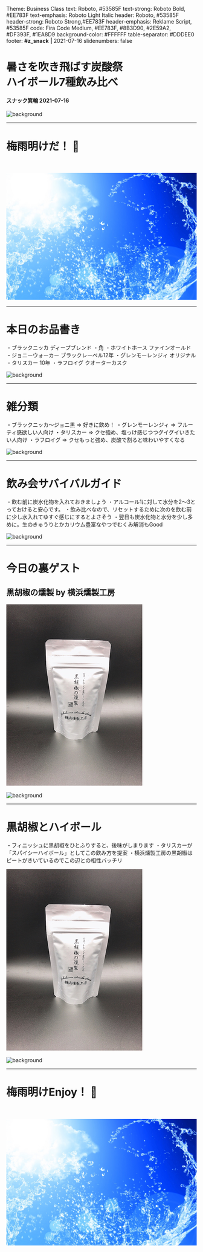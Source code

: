 Theme: Business Class
text: Roboto, #53585F
text-strong: Roboto Bold, #EE783F
text-emphasis: Roboto Light Italic
header: Roboto, #53585F
header-strong: Roboto Strong,#EE783F
header-emphasis: Reklame Script, #53585F
code: Fira Code Medium, #EE783F, #8B3D90, #2E59A2, #DF393F, #1EA8D9
background-color: #FFFFFF
table-separator: #DDDEE0
footer: **#z_snack** **|** 2021-07-16
slidenumbers: false

# **暑さを吹き飛ばす炭酸祭</br>ハイボール7種飲み比べ** </br>

#### スナック箕輪 2021-07-16

![background](assets/5198489_l.jpg)

---
# **梅雨明けだ！** 🍻 <br/><br/>

![background](assets/4774195_m.jpg)

---
# **本日のお品書き**

・ブラックニッカ ディープブレンド
・角
・ホワイトホース ファインオールド
・ジョニーウォーカー ブラックレーベル12年
・グレンモーレンジィ オリジナル
・タリスカー 10年
・ラフロイグ クオーターカスク

![background](assets/5198489_l.jpg)

---
# **雑分類**
・ブラックニッカ〜ジョニ黒 => 好きに飲め！
・グレンモーレンジィ => フルーティ感欲しい人向け
・タリスカー => クセ強め、塩っけ感じつつグイグイいきたい人向け
・ラフロイグ => クセもっと強め、炭酸で割ると味わいやすくなる

![background](assets/5198489_l.jpg)

---
# **飲み会サバイバルガイド**

・飲む前に炭水化物を入れておきましょう
・アルコール1に対して水分を2〜3とっておけると安心です。
・飲み比べなので、リセットするために次のを飲む前に少し水入れてゆすぐ感じにするとよさそう
・翌日も炭水化物と水分を少し多めに。生のきゅうりとかカリウム豊富なやつでむくみ解消もGood

![background](assets/5198489_l.jpg)

---
# **今日の裏ゲスト**

## **黒胡椒の燻製 by 横浜燻製工房**

![yokokun_black_pepper](assets/black_pepper.jpg)

![background](assets/5198489_l.jpg)

---
# **黒胡椒とハイボール**

・フィニッシュに黒胡椒をひとふりすると、後味がしまります
・タリスカーが「スパイシーハイボール」としてこの飲み方を提案
・横浜燻製工房の黒胡椒はピートがきいているのでこの辺との相性バッチリ

![yokokun_black_pepper](assets/black_pepper.jpg)

![background](assets/5198489_l.jpg)

---
# **梅雨明けEnjoy！** 🍻 <br/><br/>

![background](assets/4774195_m.jpg)
